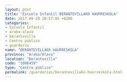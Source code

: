 ```yaml
---
layout: post
title: "Escuela Infantil BERANTEVILLAKO HAURRESKOLA"
date: 2017-09-20 20:57:05 +0200
categories:
- Escuela Infantil
- araba-alava
- berantevilla
- Centro público
- guarderia
name: "BERANTEVILLAKO HAURRESKOLA"
province: "Araba/Álava"
location: "Berantevilla"
code: "1006459"
type: "Centro público"
permalink: /guarderias/berantevillako-haurreskola.html
---
```

